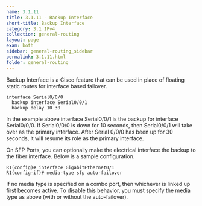 ```yaml
---
name: 3.1.11
title: 3.1.11 - Backup Interface
short-title: Backup Interface
category: 3.1 IPv4
collection: general-routing
layout: page
exam: both
sidebar: general-routing_sidebar
permalink: 3.1.11.html
folder: general-routing
---
```

Backup Interface is a Cisco feature that can be used in place of floating static routes for interface based failover.

```
interface Serial0/0/0
  backup interface Serial0/0/1
  backup delay 10 30
```
In the example above interface Serial0/0/1 is the backup for interface Serial0/0/0. If Serial0/0/0 is down for 10 seconds, then Serial0/0/1 will take over as the primary interface. After Serial 0/0/0 has been up for 30 seconds, it will resume its role as the primary interface.

On SFP Ports, you can optionally make the electrical interface the backup to the fiber interface. Below is a sample configuration.
```
R1(config)# interface GigabitEthernet0/1
R1(config-if)# media-type sfp auto-failover
```

If no media type is specified on a combo port, then whichever is linked up first becomes active. To disable this behavior, you must specify the media type as above (with or without the auto-failover).
